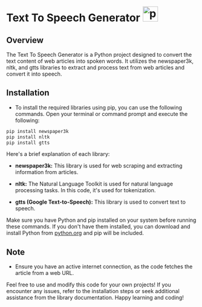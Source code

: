 # Text To Speech Generator <img src="https://i.imgur.com/cpdJeWz.png" width="40px" height="40px" alt="python">
## Overview
The Text To Speech Generator is a Python project designed to convert the text content of web articles into spoken words. It utilizes the newspaper3k, nltk, and gtts libraries to extract and process text from web articles and convert it into speech.

## Installation

- To install the required libraries using pip, you can use the following commands. Open your terminal or command prompt and execute the following:

``` bash
pip install newspaper3k
pip install nltk
pip install gtts
```
Here's a brief explanation of each library:

- **newspaper3k:** This library is used for web scraping and extracting information from articles.

- **nltk:** The Natural Language Toolkit is used for natural language processing tasks. In this code, it's used for tokenization.

- **gtts (Google Text-to-Speech):** This library is used to convert text to speech.

Make sure you have Python and pip installed on your system before running these commands. If you don't have them installed, you can download and install Python from [python.org](https://www.python.org/) and pip will be included.
## Note
- Ensure you have an active internet connection, as the code fetches the article from a web URL.

Feel free to use and modify this code for your own projects! If you encounter any issues, refer to the installation steps or seek additional assistance from the library documentation. Happy learning and coding!
